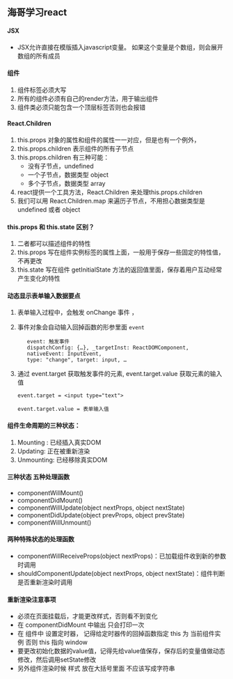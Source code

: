 ## 海哥学习react

#### JSX

* JSX允许直接在模版插入javascript变量。
    如果这个变量是个数组，则会展开数组的所有成员

#### 组件

1. 组件标签必须大写
2. 所有的组件必须有自己的render方法，用于输出组件
3. 组件类必须只能包含一个顶层标签否则也会报错

#### React.Children

1. this.props 对象的属性和组件的属性一一对应，但是也有一个例外，
2. this.props.children 表示组件的所有子节点
3. this.props.children 有三种可能：
     * 没有子节点，undefined
     * 一个子节点，数据类型 object
     * 多个子节点，数据类型 array
4. react提供一个工具方法，React.Children 来处理this.props.children
5. 我们可以用 React.Children.map 来遍历子节点，不用担心数据类型是undefined 或者 object
 
#### this.props 和 this.state 区别？
1. 二者都可以描述组件的特性
2. this.props 写在组件实例标签的属性上面，一般用于保存一些固定的特性值，不再更改
3. this.state 写在组件 getInitialState 方法的返回值里面，保存着用户互动经常产生变化的特性

#### 动态显示表单输入数据要点
1. 表单输入过程中，会触发 onChange 事件 ，
2. 事件对象会自动输入回掉函数的形参里面 `event`
     ```
        event: 触发事件
        dispatchConfig: {…}, _targetInst: ReactDOMComponent,
        nativeEvent: InputEvent,
        type: "change", target: input, …
     ```
3. 通过 event.target 获取触发事件的元素, event.target.value 获取元素的输入值

     `event.target = <input type="text">`
     
     `event.target.value = 表单输入值`


#### 组件生命周期的三种状态：
 1. Mounting : 已经插入真实DOM
 2. Updating: 正在被重新渲染
 3. Unmounting: 已经移除真实DOM
#### 三种状态 五种处理函数
 * componentWillMount()
 * componentDidMount()
 * componentWillUpdate(object nextProps, object nextState)
 * componentDidUpdate(object prevProps, object prevState)
 * componentWillUnmount()
#### 两种特殊状态的处理函数
 * componentWillReceiveProps(object nextProps)：已加载组件收到新的参数时调用
 * shouldComponentUpdate(object nextProps, object nextState)：组件判断是否重新渲染时调用
#### 重新渲染注意事项
 * 必须在页面挂载后，才能更改样式，否则看不到变化
 * 在 componentDidMount 中输出 只会打印一次
 * 在 组件中 设置定时器， 记得给定时器传的回掉函数指定 this 为 当前组件实例 否则 this 指向 window
 * 要更改初始化数据的value值，记得先给value值保存，保存后的变量值做动态修改，然后调用setState修改
 * 另外组件渲染时候 样式 放在大括号里面 不应该写成字符串
 
 
 
 
 
 
 
 
 
 
 
 
 
 
 
 
 
 
 